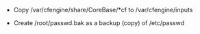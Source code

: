 * Copy /var/cfengine/share/CoreBase/*cf to /var/cfengine/inputs

* Create /root/passwd.bak as a backup (copy) of /etc/passwd

